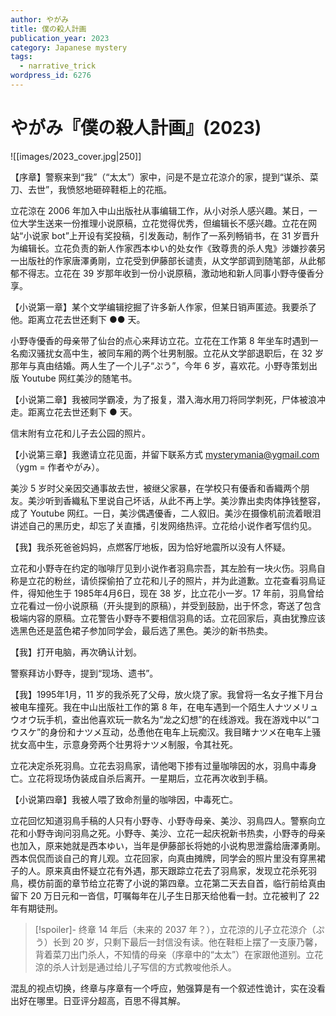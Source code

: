 ```yaml
---
author: やがみ
title: 僕の殺人計画
publication_year: 2023
category: Japanese mystery
tags:
  - narrative_trick
wordpress_id: 6276
---
```


# やがみ『僕の殺人計画』(2023)

![[images/2023_cover.jpg|250]]

【序章】警察来到“我”（“太太”）家中，问是不是立花涼介的家，提到“谋杀、菜刀、去世”，我愤怒地砸碎鞋柜上的花瓶。

立花涼在 2006 年加入中山出版社从事编辑工作，从小对杀人感兴趣。某日，一位大学生送来一份推理小说原稿，立花觉得优秀，但编辑长不感兴趣。立花在网站“小说家 bot”上开设有奖投稿，引发轰动，制作了一系列畅销书，在 31 岁晋升为编辑长。立花负责的新人作家西本ゆい的处女作《致尊贵的杀人鬼》涉嫌抄袭另一出版社的作家唐澤勇剛，立花受到伊藤部长谴责，从文学部调到随笔部，从此郁郁不得志。立花在 39 岁那年收到一份小说原稿，激动地和新人同事小野寺優香分享。

【小说第一章】某个文学编辑挖掘了许多新人作家，但某日销声匿迹。我要杀了他。距离立花去世还剩下 ●● 天。

小野寺優香的母亲带了仙台的点心来拜访立花。立花在工作第 8 年坐车时遇到一名痴汉骚扰女高中生，被同车厢的两个壮男制服。立花从文学部退职后，在 32 岁那年与真由结婚。两人生了一个儿子“ぷう”，今年 6 岁，喜欢花。小野寺策划出版 Youtube 网红美沙的随笔书。

【小说第二章】我被同学霸凌，为了报复，潜入海水用刀将同学刺死，尸体被浪冲走。距离立花去世还剩下 ● 天。

信末附有立花和儿子去公园的照片。

【小说第三章】我邀请立花见面，并留下联系方式 mysterymania@ygmail.com（ygm = 作者やがみ）。

美沙 5 岁时父亲因交通事故去世，被继父家暴，在学校只有優香和香織两个朋友。美沙听到香織私下里说自己坏话，从此不再上学。美沙靠出卖肉体挣钱整容，成了 Youtube 网红。一日，美沙偶遇優香，二人叙旧。美沙在摄像机前流着眼泪讲述自己的黑历史，却忘了关直播，引发网络热评。立花给小说作者写信约见。

【我】我杀死爸爸妈妈，点燃客厅地板，因为恰好地震所以没有人怀疑。

立花和小野寺在约定的咖啡厅见到小说作者羽鳥宗吾，其左脸有一块火伤。羽鳥自称是立花的粉丝，请侦探偷拍了立花和儿子的照片，并为此道歉。立花查看羽鳥证件，得知他生于 1985年4月6日，现在 38 岁，比立花小一岁。17 年前，羽鳥曾给立花看过一份小说原稿（开头提到的原稿），并受到鼓励，出于怀念，寄送了包含极端内容的原稿。立花警告小野寺不要相信羽鳥的话。立花回家后，真由犹豫应该选黑色还是蓝色裙子参加同学会，最后选了黑色。美沙的新书热卖。

【我】打开电脑，再次确认计划。

警察拜访小野寺，提到“现场、遗书”。

【我】1995年1月，11 岁的我杀死了父母，放火烧了家。我曾将一名女子推下月台被电车撞死。我在中山出版社工作的第 8 年，在电车遇到一个陌生人ナツメリュウオウ玩手机，查出他喜欢玩一款名为“龙之幻想”的在线游戏。我在游戏中以“コウスケ”的身份和ナツメ互动，怂恿他在电车上玩痴汉。我目睹ナツメ在电车上骚扰女高中生，示意身旁两个壮男将ナツメ制服，令其社死。

立花决定杀死羽鳥。立花去羽鳥家，请他喝下掺有过量咖啡因的水，羽鳥中毒身亡。立花将现场伪装成自杀后离开。一星期后，立花再次收到手稿。

【小说第四章】我被人喂了致命剂量的咖啡因，中毒死亡。

立花回忆知道羽鳥手稿的人只有小野寺、小野寺母亲、美沙、羽鳥四人。警察向立花和小野寺询问羽鳥之死。小野寺、美沙、立花一起庆祝新书热卖，小野寺的母亲也加入，原来她就是西本ゆい，当年是伊藤部长将她的小说构思泄露给唐澤勇剛。西本侃侃而谈自己的育儿观。立花回家，向真由摊牌，同学会的照片里没有穿黑裙子的人。原来真由怀疑立花有外遇，那天跟踪立花去了羽鳥家，发现立花杀死羽鳥，模仿前面的章节给立花寄了小说的第四章。立花第二天去自首，临行前给真由留下 20 万日元和一沓信，叮嘱每年在儿子生日那天给他看一封。立花被判了 22 年有期徒刑。

> [!spoiler]- 终章
> 14 年后（未来的 2037 年？），立花涼的儿子立花涼介（ぷう）长到 20 岁，只剩下最后一封信没有读。他在鞋柜上摆了一支康乃馨，背着菜刀出门杀人，不知情的母亲（序章中的“太太”）在家跟他道别。立花涼的杀人计划是通过给儿子写信的方式教唆他杀人。

混乱的视点切换，终章与序章有一个呼应，勉强算是有一个叙述性诡计，实在没看出好在哪里。日亚评分超高，百思不得其解。